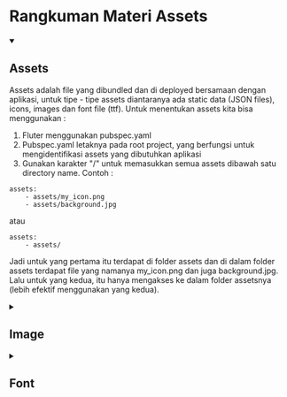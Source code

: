 # Rangkuman Materi Assets

<details open>
<summary>

## Assets

</summary>

Assets adalah file yang dibundled dan di deployed bersamaan dengan aplikasi, untuk tipe - tipe assets diantaranya ada static data (JSON files), icons, images dan font file (ttf). Untuk menentukan assets kita bisa menggunakan : <br>
1. Fluter menggunakan pubspec.yaml <br>
2. Pubspec.yaml letaknya pada root project, yang berfungsi untuk mengidentifikasi assets yang dibutuhkan aplikasi <br>
3. Gunakan karakter "/" untuk memasukkan semua assets dibawah satu directory name. Contoh : <br>

```
assets:
    - assets/my_icon.png
    - assets/background.jpg
```

atau 

```
assets:
    - assets/
```

Jadi untuk yang pertama itu terdapat di folder assets dan di dalam folder assets terdapat file yang namanya my_icon.png dan juga background.jpg. Lalu untuk yang kedua, itu hanya mengakses ke dalam folder assetsnya (lebih efektif menggunakan yang kedua). <br>

</details>

<details>
<summary>

## Image

</summary>

Penggunaan image atau gambar akan membuat tampilan aplikasi yang dibuat menjadi lebih menarik, Flutter mendukung format gambar seperti JPEG, WebP, GIF, Animated Web/GIF, PNG, BMP dan juga WBMP. Untuk menampilkan gambar di aplikasi kita bisa dari project asset maupun dari internet. Untuk loading images dibutuhkan widget Image dan membutuhkan properti image dengan class AssetImage(). Contoh : <br>

```
body: Column(
    children: [
        Image(image: AssetImage('assets/background.jpg'),),
        Image(image: AssetImage('assets/my_icon.png'),),
    ],
),
```

Kita juga dapat meloading images dengan menggunakan method Image.asset yang mana nantinya kita bisa mendapatkan image yang sudah ditambahkan ke dalam project. Lalu menggunakan method Image.network, yang fungsinya mendapatkan data image melalui internet dengan menggunakan string urlnya. Perbedaan Image.asset akan membuat code yang kita buat menjadi clean sedangkan untuk AssetImage akan membuat project kita mudah dijalankan (CPU friendly). <br>

</details>

<details>
<summary>

## Font

</summary>

Penggunaan font dengan style tertentu akan menjadi keunikan pada aplikasi, untuk penentuan font yang mau dipakai biasanya ditentukan oleh UI designer. Lalu penerapan font menggunakan custom font atau bisa dari package. <br>
### Custom Font <br>
1. Cari dan download font, contohnya fonts.google.com <br>
2. Lalu cari font yang ingin digunakan, contohnya roboto atau rowdies <br>
3. Download font family nya <br>
4. Import file .ttf <br>
5. Daftarkan font di pubspec.yaml : <br>

```
fonts:
    - family: Rowdies
      fonts:
        - asset: fonts/Rowdies-Bold.ttf
        - asset: fonts/Rowdies-Regular.ttf
        - asset: fonts/Rowdies-Light.ttf
```

6. Atur font sebagai default dari theme: ThemeData(fontFamily: 'Rowdies'), bisa juga digunakan di spesifik widget. <br> 

### Font dari Package <br>
1. Tambahkan package google_fonts di dependencies <br>
2. Import package di file dart <br>
3. Gunakan font dengan memanggil GooglFonts.namaFont(), sebelum digunakan jangan lupa untuk import package google fonts terlebih dahulu. <br>

</details>